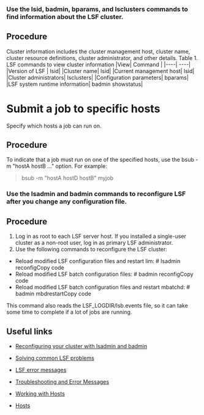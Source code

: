 
### Use the lsid, badmin, bparams, and lsclusters commands to find information about the LSF cluster.
## Procedure
Cluster information includes the cluster management host, cluster name, cluster resource definitions, cluster administrator, and other details.
Table 1. LSF commands to view cluster information
|View| Command |
|----| ----| 
|Version of LSF |	lsid|
|Cluster name|	lsid|
|Current management host|	lsid|
|Cluster administrators|	lsclusters|
|Configuration parameters|	bparams|
|LSF system runtime information|	badmin showstatus|

# Submit a job to specific hosts
Specify which hosts a job can run on.
## Procedure
To indicate that a job must run on one of the specified hosts, use the bsub -m "hostA hostB ..." option.
For example:
>bsub -m "hostA hostD hostB" myjob

### Use the lsadmin and badmin commands to reconfigure LSF after you change any configuration file.
## Procedure
1. Log in as root to each LSF server host.
 If you installed a single-user cluster as a non-root user, log in as primary LSF administrator.
2. Use the following commands to reconfigure the LSF cluster:
- Reload modified LSF configuration files and restart lim: 
 \# lsadmin reconfigCopy code
- Reload modified LSF batch configuration files:
\# badmin reconfigCopy code
- Reload modified LSF batch configuration files and restart mbatchd:
\# badmin mbdrestartCopy code

This command also reads the LSF_LOGDIR/lsb.events file, so it can take some time to complete if a lot of jobs are running.

## Useful links
- [Reconfiguring your cluster with lsadmin and badmin]
- [Solving common LSF problems]
- [LSF error messages]
- [Troubleshooting and Error Messages]
- [Working with Hosts]
- [Hosts]



  [Reconfiguring your cluster with lsadmin and badmin]: <https://www.ibm.com/support/knowledgecenter/SSWRJV_10.1.0/lsf_admin_foundations/reconfig_cluster.html>
  [Solving common LSF problems]: <https://www.ibm.com/support/knowledgecenter/SSWRJV_10.1.0/lsf_admin/troubleshooting_common_problems_lsf.html> 
  [LSF error messages]: <https://www.ibm.com/support/knowledgecenter/SSWRJV_10.1.0/lsf_admin/troubleshooting_error_messages_lsf.html>
  [Troubleshooting and Error Messages]: <http://sunray2.mit.edu/kits/platform-lsf/7.0.6/1/guides/kit_lsf_guide_source/admin/troubleshooting.html>
  [Working with Hosts]: <http://sunray2.mit.edu/kits/platform-lsf/7.0.6/1/guides/kit_lsf_guide_source/admin/manage_hosts.html#wp256148>
  [Hosts]: <https://www.ibm.com/support/knowledgecenter/SSWRJV_10.1.0/lsf_users_guide/hosts_about.html>
